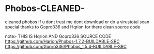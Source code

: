 # Phobos-CLEANED-
cleaned phobos if u dont trust me dont download or do a virustotal scan
special thanks to Gopro336 and Hqrion for there clean source code 
 
note> THIS IS Hqrion AND Gopro336 SOURCE CODE
 https://github.com/Hqrion/Phobos-1.7.2-BUILDABLE-SRC 
 https://github.com/Gopro336/Phobos_1.5.4-BUILDABLE-SRC
